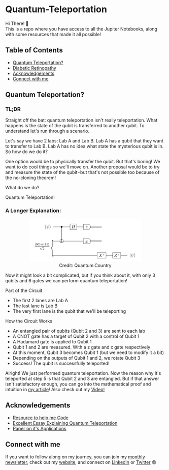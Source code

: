 # Quantum-Teleportation

Hi There! 👋<br/>
This is a repo where you have access to all the Jupiter Notebooks, along with some resources that made it all possible!<br/>

## Table of Contents
* [Quantum Teleportation?](#Quantum-Teleportation?)
* [Diabetic Retinopathy](#Diabetic-Retinopathy)
* [Acknowledgements](#Acknowledgements)
* [Connect with me](#Connect-with-me)

## Quantum Teleportation?

### TL;DR 
Straight off the bat: quantum teleportation isn't really teleportation. What happens is the state of the qubit is transferred to another qubit. To understand let's run through a scenario. 

Let's say we have 2 labs: Lab A and Lab B. Lab A has a qubit that they want to transfer to Lab B. Lab A has no idea what state the mysterious qubit is in. So how do we do it?

One option would be to physically transfer the qubit. But that's boring! We want to do cool things so we'll move on. Another proposal would be to try and measure the state of the qubit - but that's not possible too because of the no-cloning theorem! 

What do we do?

Quantum Teleportation!

### A Longer Explanation:

<p align="center">
<img src="circuit.png" width="350"/><br/>
Credit: Quantum.Country
</p>

Now it might look a bit complicated, but if you think about it, with only 3 qubits and 6 gates we can perform quantum teleportation! 

Part of the Circuit
- The first 2 lanes are Lab A
- The last lane is Lab B
- The very first lane is the qubit that we'll be teleporting

How the Circuit Works
- An entangled pair of qubits (Qubit 2 and 3) are sent to each lab
- A CNOT gate has a target of Qubit 2 with a control of Qubit 1
- A Hadamard gate is applied to Qubit 1
- Qubit 1 and 2 are measured. With a z gate and x gate respectively
- At this moment, Qubit 3 becomes Qubit 1 (but we need to modify it a bit)
- Depending on the outputs of Qubit 1 and 2, we rotate Qubit 3
- Success! The qubit is successfully teleported!

Alright! We just performed quantum teleportation. Now the reason why it's teleported at step 5 is that Qubit 2 and 3 are entangled. But if that answer isn't satisfactory enough, you can go into the mathematical proof and intuition in [my article](https://dickson-wu.medium.com/beam-me-up-scotty-2de01834be0c)! Also check out my [Video!](https://youtu.be/Rffi7-7zjLc)

## Acknowledgements

* [Resource to help me Code](https://qiskit.org/textbook/ch-algorithms/teleportation.html)
* [Excellent Essay Explaining Quantum Teleportation](https://quantum.country/teleportation)
* [Paper on it's Applications](https://iopscience.iop.org/article/10.1088/1742-6596/1634/1/012089/pdf)

## Connect with me

If you want to follow along on my journey, you can join my [monthly newsletter](https://www.subscribepage.com/g1p8w4), check out my [website](https://dicksonwu654.github.io/), and connect on [Linkedin](https://www.linkedin.com/in/real-dickson-wu/) or [Twitter](https://twitter.com/DicksonWu3) 😃
